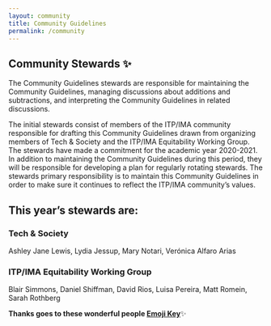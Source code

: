 ```yaml
---
layout: community
title: Community Guidelines
permalink: /community
---
```


## Community Stewards ✨

The Community Guidelines stewards are responsible for maintaining the Community Guidelines, managing discussions about additions and subtractions, and interpreting the Community Guidelines in related discussions.

The initial stewards consist of members of the ITP/IMA community responsible for drafting this Community Guidelines drawn from organizing members of Tech & Society and the ITP/IMA Equitability Working Group. The stewards have made a commitment for the academic year 2020-2021. In addition to maintaining the Community Guidelines during this period, they will be responsible for developing a plan for regularly rotating stewards. The stewards primary responsibility is to maintain this Community Guidelines in order to make sure it continues to reflect the ITP/IMA community’s values.

## This year’s stewards are:

### Tech & Society

Ashley Jane Lewis, Lydia Jessup, Mary Notari, Verónica Alfaro Arias

### ITP/IMA Equitability Working Group

Blair Simmons, Daniel Shiffman, David Rios, Luisa Pereira, Matt Romein, Sarah Rothberg

**Thanks goes to these wonderful people [Emoji Key](https://allcontributors.org/docs/en/emoji-key)**✨
